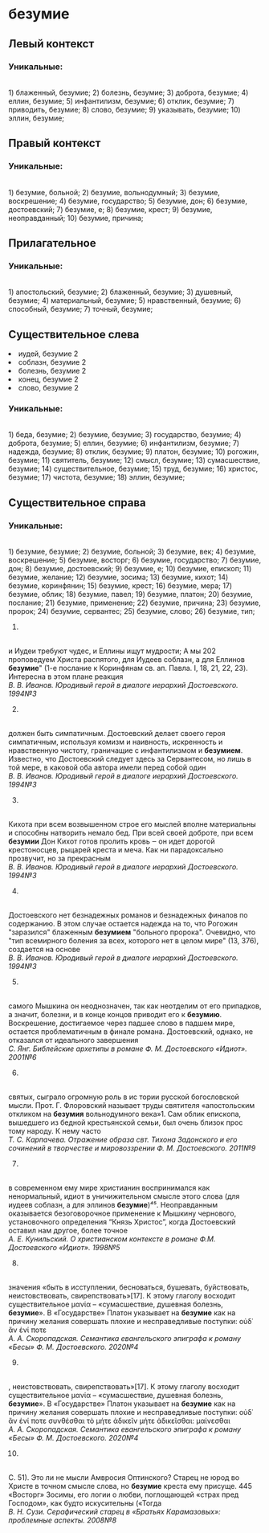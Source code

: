 # безумие
## Левый контекст

### Уникальные:
<br>1) блаженный, безумие; 2) болезнь, безумие; 3) доброта, безумие; 4) еллин, безумие; 5) инфантилизм, безумие; 6) отклик, безумие; 7) приводить, безумие; 8) слово, безумие; 9) указывать, безумие; 10) эллин, безумие; 

## Правый контекст

### Уникальные:
<br>1) безумие, больной; 2) безумие, вольнодумный; 3) безумие, воскрешение; 4) безумие, государство; 5) безумие, дон; 6) безумие, достоевский; 7) безумие, е; 8) безумие, крест; 9) безумие, неоправданный; 10) безумие, причина; 

## Прилагательное

### Уникальные:
<br>1) апостольский, безумие; 2) блаженный, безумие; 3) душевный, безумие; 4) материальный, безумие; 5) нравственный, безумие; 6) способный, безумие; 7) точный, безумие; 

## Существительное слева
<li>иудей, безумие 2</li>
<li>соблазн, безумие 2</li>
<li>болезнь, безумие 2</li>
<li>конец, безумие 2</li>
<li>слово, безумие 2</li>

### Уникальные:
<br>1) беда, безумие; 2) безумие, безумие; 3) государство, безумие; 4) доброта, безумие; 5) еллин, безумие; 6) инфантилизм, безумие; 7) надежда, безумие; 8) отклик, безумие; 9) платон, безумие; 10) рогожин, безумие; 11) святитель, безумие; 12) смысл, безумие; 13) сумасшествие, безумие; 14) существительное, безумие; 15) труд, безумие; 16) христос, безумие; 17) чистота, безумие; 18) эллин, безумие; 

## Существительное справа

### Уникальные:
<br>1) безумие, безумие; 2) безумие, больной; 3) безумие, век; 4) безумие, воскрешение; 5) безумие, восторг; 6) безумие, государство; 7) безумие, дон; 8) безумие, достоевский; 9) безумие, е; 10) безумие, епископ; 11) безумие, желание; 12) безумие, зосима; 13) безумие, кихот; 14) безумие, коринфянин; 15) безумие, крест; 16) безумие, мера; 17) безумие, облик; 18) безумие, павел; 19) безумие, платон; 20) безумие, послание; 21) безумие, применение; 22) безумие, причина; 23) безумие, пророк; 24) безумие, сервантес; 25) безумие, слово; 26) безумие, тип; 


1.
<br>и Иудеи требуют
  чудес, и Еллины ищут мудрости; А мы
  202
  проповедуем Христа распятого, для Иудеев соблазн, а для Еллинов **безумие**"
  (1-е послание к Коринфянам св. ап. Павла. I, 18, 21, 22, 23). Интересна
  в этом плане реакция 
<br> *В. В. Иванов. Юродивый герой в диалоге иерархий Достоевского. 1994№3* 

2.
<br>должен быть симпатичным. Достоевский делает своего героя
  симпатичным, используя комизм и наивность, искренность и нравственную
  чистоту, граничащие с инфантилизмом и **безумием**. Известно, что
  Достоевский следует здесь за Сервантесом, но лишь в той мере, в каковой
  оба автора имели перед собой один
<br> *В. В. Иванов. Юродивый герой в диалоге иерархий Достоевского. 1994№3* 

3.
<br>Кихота при всем возвышенном строе его мыслей
  вполне материальны и способны натворить немало бед. При всей своей
  доброте, при всем **безумии** Дон Кихот готов пролить кровь ‒ он идет
  дорогой крестоносцев, рыцарей креста и меча. Как ни парадоксально
  прозвучит, но за прекрасным
<br> *В. В. Иванов. Юродивый герой в диалоге иерархий Достоевского. 1994№3* 

4.
<br>Достоевского нет безнадежных
  романов и безнадежных финалов по содержанию. В этом случае остается
  надежда на то, что Рогожин "заразился" блаженным **безумием** "больного
  пророка". Очевидно, что "тип всемирного боления за всех, которого нет в
  целом мире" (13, 376), создается на основе 
<br> *В. В. Иванов. Юродивый герой в диалоге иерархий Достоевского. 1994№3* 

5.
<br>самого Мышкина он неоднозначен, так как неотделим от его припадков, а
  значит, болезни, и в конце концов приводит его к **безумию**. Воскрешение,
  достигаемое через падшее слово в падшем мире, остается проблематичным в
  финале романа. Достоевский, однако, не отказался от идеального
  завершения
<br> *С. Янг. Библейские архетипы в романе Ф. М. Достоевского «Идиот». 2001№6* 

6.
<br> святых,
  сыграло огромную роль в ис тории русской богословской мысли. Прот. Г.
  Флоровский называет труды святителя «апостольским откликом на **безумия**
  вольнодумного века»1. Сам облик епископа, вышедшего из бедной
  крестьянской семьи, был очень близок прос тому народу. К нему часто
<br> *Т. С. Карпачева. Отражение образа свт. Тихона Задонского и его сочинений в творчестве и мировоззрении Ф. М. Достоевского. 2011№9* 

7.
<br>в современном ему мире христианин
  воспринимался как ненормальный, идиот в уничижительном смысле этого
  слова (для иудеев соблазн, а для эллинов **безумие**)⁴⁵.
  Неоправданным оказывается безоговорочное применение к Мышкину чернового,
  установочного определения “Князь Христос”, когда Достоевский оставил нам
  другое, более точное 
<br> *А. Е. Кунильский. О христианском контексте в романе Ф.М. Достоевского «Идиот». 1998№5* 

8.
<br> значения «быть в исступлении, бесноваться, бушевать, буйствовать,
  неистовствовать, свирепствовать»[17]. К этому глаголу восходит
  существительное μανία – «сумасшествие, душевная болезнь, **безумие**».
  В «Государстве» Платон указывает на **безумие** как на причину желания
  совершать плохие и несправедливые поступки: οὐδ᾽ ἂν ἑνί ποτε
<br> *А. А. Скоропадская. Семантика евангельского эпиграфа к роману «Бесы» Ф. М. Достоевского. 2020№4* 

9.
<br>,
  неистовствовать, свирепствовать»[17]. К этому глаголу восходит
  существительное μανία – «сумасшествие, душевная болезнь, **безумие**».
  В «Государстве» Платон указывает на **безумие** как на причину желания
  совершать плохие и несправедливые поступки: οὐδ᾽ ἂν ἑνί ποτε συνθέσθαι
  τὸ μήτε ἀδικεῖν μήτε ἀδικεῖσθαι: μαίνεσθαι
<br> *А. А. Скоропадская. Семантика евангельского эпиграфа к роману «Бесы» Ф. М. Достоевского. 2020№4* 

10.
<br>С. 51).
    Это ли не мысли Амвросия Оптинского? Старец не юрод во Христе в точном
    смысле слова, но **безумие** креста ему присуще.
    445
    «Восторг» Зосимы, его логии о любви, поглощающей
    «страх пред Господом», как будто искусительны («Тогда
<br> *В. Н. Сузи. Серафический старец в «Братьях Карамазовых»: проблемные аспекты. 2008№8* 

